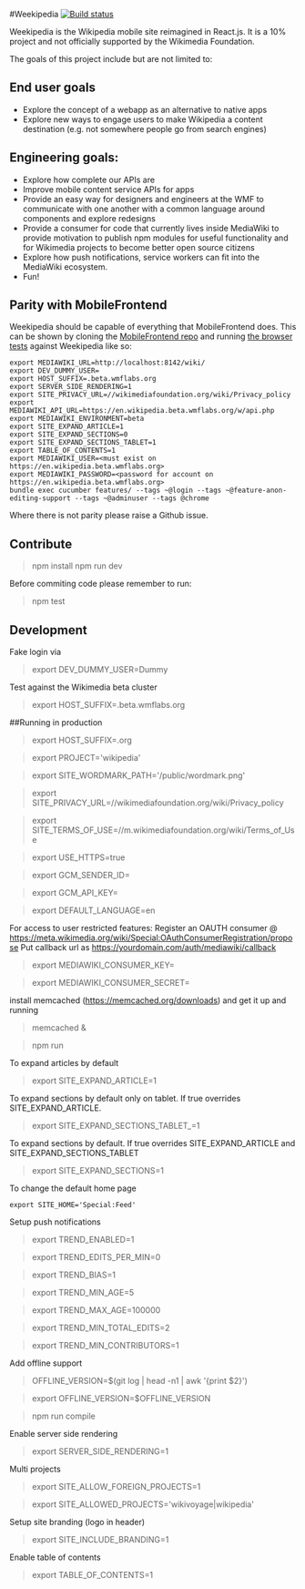 #Weekipedia [![Build status](https://travis-ci.org/jdlrobson/weekipedia.svg?branch=master&r=1)](https://travis-ci.org/jdlrobson/weekipedia)

Weekipedia is the Wikipedia mobile site reimagined in React.js. It is a 10% project and not officially supported by the Wikimedia Foundation.

The goals of this project include but are not limited to:

## End user goals
* Explore the concept of a webapp as an alternative to native apps
* Explore new ways to engage users to make Wikipedia a content destination (e.g. not somewhere people go from search engines)

## Engineering goals:
* Explore how complete our APIs are
* Improve mobile content service APIs for apps
* Provide an easy way for designers and engineers at the WMF to communicate with one another with a common language around components and explore redesigns
* Provide a consumer for code that currently lives inside MediaWiki to provide motivation to publish npm modules for useful functionality and for Wikimedia projects to become better open source citizens
* Explore how push notifications, service workers can fit into the MediaWiki ecosystem.
* Fun!

## Parity with MobileFrontend

Weekipedia should be capable of everything that MobileFrontend does. This can be shown by cloning
the [MobileFrontend repo](https://github.com/wikimedia/mediawiki-extensions-MobileFrontend) and running [the browser tests](https://github.com/wikimedia/mediawiki-extensions-MobileFrontend/tree/master/tests/browser) against Weekipedia like so:

	export MEDIAWIKI_URL=http://localhost:8142/wiki/
	export DEV_DUMMY_USER=
	export HOST_SUFFIX=.beta.wmflabs.org
	export SERVER_SIDE_RENDERING=1
	export SITE_PRIVACY_URL=//wikimediafoundation.org/wiki/Privacy_policy
	export MEDIAWIKI_API_URL=https://en.wikipedia.beta.wmflabs.org/w/api.php
	export MEDIAWIKI_ENVIRONMENT=beta
	export SITE_EXPAND_ARTICLE=1
	export SITE_EXPAND_SECTIONS=0
	export SITE_EXPAND_SECTIONS_TABLET=1
	export TABLE_OF_CONTENTS=1
	export MEDIAWIKI_USER=<must exist on https://en.wikipedia.beta.wmflabs.org>
	export MEDIAWIKI_PASSWORD=<password for account on https://en.wikipedia.beta.wmflabs.org>
	bundle exec cucumber features/ --tags ~@login --tags ~@feature-anon-editing-support --tags ~@adminuser --tags @chrome

Where there is not parity please raise a Github issue.

## Contribute

> npm install
> npm run dev

Before commiting code please remember to run:
> npm test

## Development

Fake login via

> export DEV_DUMMY_USER=Dummy

Test against the Wikimedia beta cluster

> export HOST_SUFFIX=.beta.wmflabs.org

##Running in production

> export HOST_SUFFIX=.org

> export PROJECT='wikipedia'

> export SITE_WORDMARK_PATH='/public/wordmark.png'

> export SITE_PRIVACY_URL=//wikimediafoundation.org/wiki/Privacy_policy

> export SITE_TERMS_OF_USE=//m.wikimediafoundation.org/wiki/Terms_of_Use

> export USE_HTTPS=true

> export GCM_SENDER_ID=

> export GCM_API_KEY=

> export DEFAULT_LANGUAGE=en

For access to user restricted features:
Register an OAUTH consumer @ https://meta.wikimedia.org/wiki/Special:OAuthConsumerRegistration/propose
Put callback url as https://yourdomain.com/auth/mediawiki/callback

> export MEDIAWIKI_CONSUMER_KEY=

> export MEDIAWIKI_CONSUMER_SECRET=

install memcached (https://memcached.org/downloads) and get it up and running

> memcached &

> npm run

To expand articles by default

> export SITE_EXPAND_ARTICLE=1

To expand sections by default only on tablet. If true overrides SITE_EXPAND_ARTICLE.
> export SITE_EXPAND_SECTIONS_TABLET_=1

To expand sections by default. If true overrides SITE_EXPAND_ARTICLE and SITE_EXPAND_SECTIONS_TABLET
> export SITE_EXPAND_SECTIONS=1

To change the default home page

	export SITE_HOME='Special:Feed'

Setup push notifications
> export TREND_ENABLED=1

> export TREND_EDITS_PER_MIN=0

> export TREND_BIAS=1

> export TREND_MIN_AGE=5

> export TREND_MAX_AGE=100000

> export TREND_MIN_TOTAL_EDITS=2

> export TREND_MIN_CONTRIBUTORS=1

Add offline support

> OFFLINE_VERSION=$(git log | head -n1 | awk '{print $2}')

> export OFFLINE_VERSION=$OFFLINE_VERSION

> npm run compile

Enable server side rendering

> export SERVER_SIDE_RENDERING=1

Multi projects

> export SITE_ALLOW_FOREIGN_PROJECTS=1

> export SITE_ALLOWED_PROJECTS='wikivoyage|wikipedia'

Setup site branding (logo in header)

> export SITE_INCLUDE_BRANDING=1

Enable table of contents

> export TABLE_OF_CONTENTS=1
